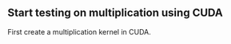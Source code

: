 
Start testing on multiplication using CUDA
---------------
First create a multiplication kernel in CUDA.



